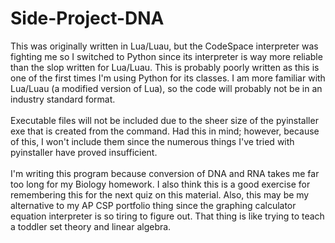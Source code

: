# Side-Project-DNA
This was originally written in Lua/Luau, but the CodeSpace interpreter was fighting me so I switched to Python since its interpreter is way more reliable than the slop written for Lua/Luau. This is probably poorly written as this is one of the first times I'm using Python for its classes. I am more familiar with Lua/Luau (a modified version of Lua), so the code will probably not be in an industry standard format.  
<br />
Executable files will not be included due to the sheer size of the pyinstaller exe that is created from the command. Had this in mind; however, because of this, I won't include them since the numerous things I've tried with pyinstaller have proved insufficient.  
<br />
I'm writing this program because conversion of DNA and RNA takes me far too long for my Biology homework. I also think this is a good exercise for remembering this for the next quiz on this material. Also, this may be my alternative to my AP CSP portfolio thing since the graphing calculator equation interpreter is so tiring to figure out. That thing is like trying to teach a toddler set theory and linear algebra.
